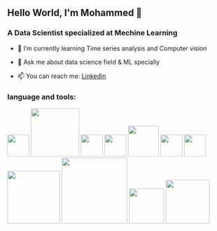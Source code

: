 ## Hello World, I'm Mohammed 👋
### A Data Scientist specialized at Mechine Learning

- 🌱 I’m currently learning Time series analysis and Computer vision
* 💬 Ask me about data science field & ML specially 
- 📫 You can reach me: [Linkedin](linkedin.com/in/mohammed-mostafa-hassan-387382192)

### language and tools:
<div>
  <img src = "https://upload.wikimedia.org/wikipedia/commons/thumb/5/53/OpenCV_Logo_with_text.png/487px-OpenCV_Logo_with_text.png?20110111022945" width = 50 hight = 50> 
  <img src = "https://logos-world.net/wp-content/uploads/2020/09/Linux-Logo-700x394.png" width = 110, hight = 110>
    <img src = "https://upload.wikimedia.org/wikipedia/commons/thumb/2/22/Pandas_mark.svg/274px-Pandas_mark.svg.png" width = 50, hight = 50>
    <img src = "https://upload.wikimedia.org/wikipedia/commons/thumb/c/c3/Python-logo-notext.svg/115px-Python-logo-notext.svg.png?20220821155029"
         width = 50, hight = 50>
  <img src = "https://upload.wikimedia.org/wikipedia/commons/thumb/1/1b/R_logo.svg/724px-R_logo.svg.png?20160212050515"
         width = 70, hight = 70>
 <img src = "https://upload.wikimedia.org/wikipedia/commons/thumb/2/29/Postgresql_elephant.svg/120px-Postgresql_elephant.svg.png"
         width = 50, hight = 50>
 <img src = "https://ggplot2.tidyverse.org/logo.png"
         width = 50, hight = 50>
   <img src = "https://thinkr.fr/wp-content/uploads/tidyverse-logo-1.png"
         width = 120, hight = 120>
  <img src ="https://scikit-learn.org/stable/_static/scikit-learn-logo-small.png"
         width = 150, hight = 150>
    <img src ="https://upload.wikimedia.org/wikipedia/commons/thumb/2/2d/Tensorflow_logo.svg/115px-Tensorflow_logo.svg.png?20170429160244"
         width = 80, hight = 80>
   <img src ="https://rstudio.com/assets/img/og/shiny-og-fb.jpg"
         width = 100, hight = 100>
</div>

